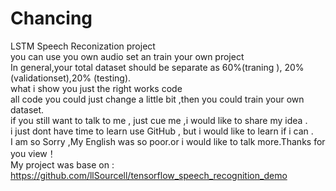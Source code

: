 # Chancing
LSTM Speech Reconization project  
you can use you own audio set an train your own project  
In general,your total dataset should be separate as 60%(traning ), 20%(validationset),20% (testing).  
what i show you just the right works code  
all code you could just change a little bit ,then you could train your own dataset.  
if you still want to talk to me , just cue me ,i would like to share my idea .  
i just dont have time to learn use GitHub , but i would like to learn if i can .   
I am so Sorry ,My English was so poor.or i would like to talk more.Thanks for you view！  
My project was base on :  
https://github.com/llSourcell/tensorflow_speech_recognition_demo
